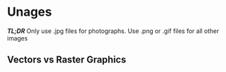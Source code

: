 # Unages

***TL;DR*** Only use .jpg files for photographs.  Use .png or .gif files for all other images

## Vectors vs Raster Graphics

